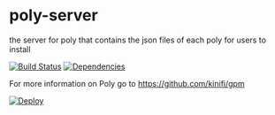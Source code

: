 # poly-server
the server for poly that contains the json files of each poly for users to install


[![Build Status](https://travis-ci.org/kinifi/poly-server.svg?branch=master)](https://travis-ci.org/kinifi/poly-server)
[![Dependencies](https://david-dm.org/kinifi/poly-server.svg)](https://david-dm.org/kinifi/poly-server.svg)

For more information on Poly go to https://github.com/kinifi/gpm

[![Deploy](https://www.herokucdn.com/deploy/button.svg)](https://heroku.com/deploy)
